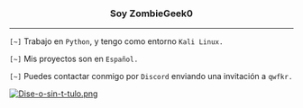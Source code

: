 <center><h3>Soy ZombieGeek0</h3></center>

<hr>

`[~]` Trabajo en `Python`, y tengo como entorno `Kali Linux.`

`[~]` Mis proyectos son en `Español.`

`[~]` Puedes contactar conmigo por `Discord` enviando una invitación a `qwfkr.`

[![Dise-o-sin-t-tulo.png](https://i.postimg.cc/jSXS6qPz/Dise-o-sin-t-tulo.png)](https://postimg.cc/rDDTMkhm)
